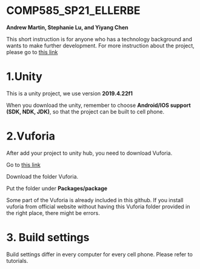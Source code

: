 # COMP585_SP21_ELLERBE
**Andrew Martin, Stephanie Lu, and Yiyang Chen**

This short instruction is for anyone who has a technology background and wants to make further development.
For more instruction about the project, please go to [this link](https://docs.google.com/document/d/1uXWVjodxxR0iBm0rQa7uPLGFz59HPaWMWs8gMeV128w/edit?usp=sharing)

# 1.Unity
This is a unity project, we use version **2019.4.22f1**

When you download the unity, remember to choose **Android/IOS support (SDK, NDK, JDK)**, so that the project can be built to cell phone.



# 2.Vuforia
After add your project to unity hub, you need to download Vuforia.

Go to [this link](https://drive.google.com/drive/folders/1OtJ0-zajURqmgdKsyYFLzw9nguwTvT2O?usp=sharing)

Download the folder Vuforia.

Put the folder under **Packages/package**

Some part of the Vuforia is already included in this github. If you install vuforia from official website without having this Vuforia folder provided in the right place, there might be errors. 



# 3. Build settings
Build settings differ in every computer for every cell phone. Please refer to tutorials.
